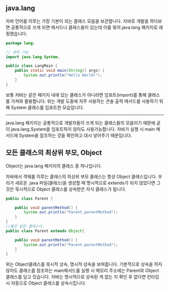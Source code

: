 ## java.lang

자바 언어를 이루는 가장 기본이 되는 클래스 모음을 보관합니다. 자바로 개발을 하다보면 공통적으로 쓰게 되면 메서드나 클래스들이 있는데 이를 묶어 java.lang 패키지로 래핑했습니다.

```java
package lang;

// 생략 가능
import java.lang.System;

public class LangMain {
    public static void main(String[] args) {
        System.out.println("Hello World!");
    }
}
```

보통 자바는 같은 패키지 내에 있는 클래스가 아니라면 임포트(import)를 통해 클래스를 가져와 활용합니다. 위는 개발 도중에 자주 사용하는 콘솔 출력 메서드를 사용하기 위해 System 클래스를 임포트한 모습입니다.
****
java.lang 패키지는 공통적으로 개발자들이 쓰게 되는 클래스들의 모음이기 때문에 굳이 java.lang.System을 임포트하지 않아도 사용가능합니다. 자바가 실행 시 main 메서드에 System을 참조하는 것을 확인하고 대시 넣어주기 때문입니다.

## 모든 클래스의 최상위 부모, Object

Object는 java.lang 패키지의 클래스 중 하나입니다.

자바에서 객체를 이루는 클래스의 최상위 부모 클래스는 항상 Object 클래스입니다. 우리가 새로운 .java 파일(클래스)을 생성할 때 명시적으로 extends가 되지 않았다면 그것은 묵시적으로 Object 클래스를 상속받은 자식 클래스가 됩니다.

```java
public class Parent {

    public void parentMethod() {
        System.out.println("Parent.parentMethod");
    }
}
//둘은 같은 클래스다.
public class Parent extends Object{

    public void parentMethod() {
        System.out.println("Parent.parentMethod");
    }
}

```

위는 Object클래스를 묵시적 상속, 명시적 상속을 보여줍니다. 기본적으로 상속을 하지 않아도 클래스를 참조하는 main메서드를 실행 시 메모리 주소에는 Parent와 Object 클래스를 담고 있습니다. 
자바는 명시적으로 상속된 게 없는 지 확인 후 없다면 런타임 시 자동으로 Object 클래스를 상속시킵니다.